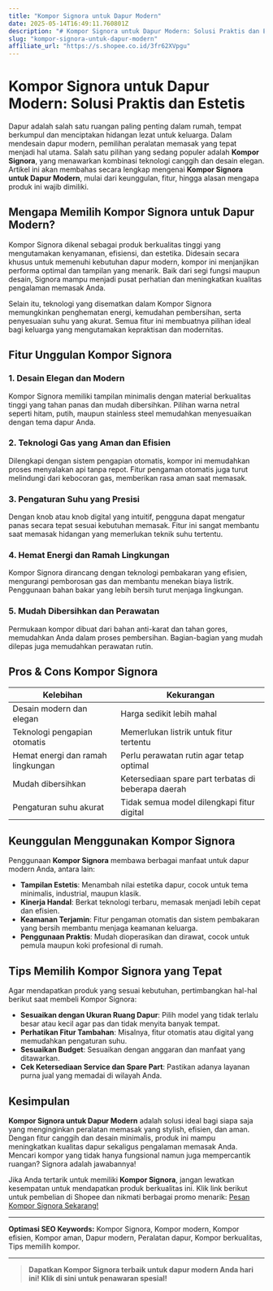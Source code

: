 ```yaml
---
title: "Kompor Signora untuk Dapur Modern"
date: 2025-05-14T16:49:11.760801Z
description: "# Kompor Signora untuk Dapur Modern: Solusi Praktis dan Estetis..."
slug: "kompor-signora-untuk-dapur-modern"
affiliate_url: "https://s.shopee.co.id/3fr62XVpgu"
---
```

# Kompor Signora untuk Dapur Modern: Solusi Praktis dan Estetis

Dapur adalah salah satu ruangan paling penting dalam rumah, tempat berkumpul dan menciptakan hidangan lezat untuk keluarga. Dalam mendesain dapur modern, pemilihan peralatan memasak yang tepat menjadi hal utama. Salah satu pilihan yang sedang populer adalah **Kompor Signora**, yang menawarkan kombinasi teknologi canggih dan desain elegan. Artikel ini akan membahas secara lengkap mengenai **Kompor Signora untuk Dapur Modern**, mulai dari keunggulan, fitur, hingga alasan mengapa produk ini wajib dimiliki.

## Mengapa Memilih Kompor Signora untuk Dapur Modern?

Kompor Signora dikenal sebagai produk berkualitas tinggi yang mengutamakan kenyamanan, efisiensi, dan estetika. Didesain secara khusus untuk memenuhi kebutuhan dapur modern, kompor ini menjanjikan performa optimal dan tampilan yang menarik. Baik dari segi fungsi maupun desain, Signora mampu menjadi pusat perhatian dan meningkatkan kualitas pengalaman memasak Anda.

Selain itu, teknologi yang disematkan dalam Kompor Signora memungkinkan penghematan energi, kemudahan pembersihan, serta penyesuaian suhu yang akurat. Semua fitur ini membuatnya pilihan ideal bagi keluarga yang mengutamakan kepraktisan dan modernitas.

## Fitur Unggulan Kompor Signora

### 1. Desain Elegan dan Modern

Kompor Signora memiliki tampilan minimalis dengan material berkualitas tinggi yang tahan panas dan mudah dibersihkan. Pilihan warna netral seperti hitam, putih, maupun stainless steel memudahkan menyesuaikan dengan tema dapur Anda.

### 2. Teknologi Gas yang Aman dan Efisien

Dilengkapi dengan sistem pengapian otomatis, kompor ini memudahkan proses menyalakan api tanpa repot. Fitur pengaman otomatis juga turut melindungi dari kebocoran gas, memberikan rasa aman saat memasak.

### 3. Pengaturan Suhu yang Presisi

Dengan knob atau knob digital yang intuitif, pengguna dapat mengatur panas secara tepat sesuai kebutuhan memasak. Fitur ini sangat membantu saat memasak hidangan yang memerlukan teknik suhu tertentu.

### 4. Hemat Energi dan Ramah Lingkungan

Kompor Signora dirancang dengan teknologi pembakaran yang efisien, mengurangi pemborosan gas dan membantu menekan biaya listrik. Penggunaan bahan bakar yang lebih bersih turut menjaga lingkungan.

### 5. Mudah Dibersihkan dan Perawatan

Permukaan kompor dibuat dari bahan anti-karat dan tahan gores, memudahkan Anda dalam proses pembersihan. Bagian-bagian yang mudah dilepas juga memudahkan perawatan rutin.

## Pros & Cons Kompor Signora

| Kelebihan                        | Kekurangan                        |
|----------------------------------|----------------------------------|
| Desain modern dan elegan        | Harga sedikit lebih mahal       |
| Teknologi pengapian otomatis    | Memerlukan listrik untuk fitur tertentu |
| Hemat energi dan ramah lingkungan | Perlu perawatan rutin agar tetap optimal |
| Mudah dibersihkan              | Ketersediaan spare part terbatas di beberapa daerah |
| Pengaturan suhu akurat          | Tidak semua model dilengkapi fitur digital |

## Keunggulan Menggunakan Kompor Signora

Penggunaan **Kompor Signora** membawa berbagai manfaat untuk dapur modern Anda, antara lain:

- **Tampilan Estetis**: Menambah nilai estetika dapur, cocok untuk tema minimalis, industrial, maupun klasik.
- **Kinerja Handal**: Berkat teknologi terbaru, memasak menjadi lebih cepat dan efisien.
- **Keamanan Terjamin**: Fitur pengaman otomatis dan sistem pembakaran yang bersih membantu menjaga keamanan keluarga.
- **Penggunaan Praktis**: Mudah dioperasikan dan dirawat, cocok untuk pemula maupun koki profesional di rumah.

## Tips Memilih Kompor Signora yang Tepat

Agar mendapatkan produk yang sesuai kebutuhan, pertimbangkan hal-hal berikut saat membeli Kompor Signora:

- **Sesuaikan dengan Ukuran Ruang Dapur**: Pilih model yang tidak terlalu besar atau kecil agar pas dan tidak menyita banyak tempat.
- **Perhatikan Fitur Tambahan**: Misalnya, fitur otomatis atau digital yang memudahkan pengaturan suhu.
- **Sesuaikan Budget**: Sesuaikan dengan anggaran dan manfaat yang ditawarkan.
- **Cek Ketersediaan Service dan Spare Part**: Pastikan adanya layanan purna jual yang memadai di wilayah Anda.

## Kesimpulan

**Kompor Signora untuk Dapur Modern** adalah solusi ideal bagi siapa saja yang menginginkan peralatan memasak yang stylish, efisien, dan aman. Dengan fitur canggih dan desain minimalis, produk ini mampu meningkatkan kualitas dapur sekaligus pengalaman memasak Anda. Mencari kompor yang tidak hanya fungsional namun juga mempercantik ruangan? Signora adalah jawabannya!

Jika Anda tertarik untuk memiliki **Kompor Signora**, jangan lewatkan kesempatan untuk mendapatkan produk berkualitas ini. Klik link berikut untuk pembelian di Shopee dan nikmati berbagai promo menarik: [Pesan Kompor Signora Sekarang!](https://s.shopee.co.id/3fr62XVpgu)

---

**Optimasi SEO Keywords:** Kompor Signora, Kompor modern, Kompor efisien, Kompor aman, Dapur modern, Peralatan dapur, Kompor berkualitas, Tips memilih kompor.

---

> **Dapatkan Kompor Signora terbaik untuk dapur modern Anda hari ini! Klik di sini untuk penawaran spesial!**